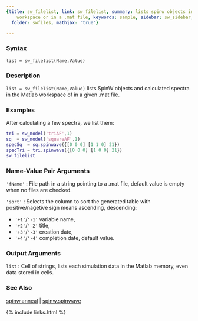 ```yaml
---
{title: sw_filelist, link: sw_filelist, summary: lists spinw objects in the Matlab
    workspace or in a .mat file, keywords: sample, sidebar: sw_sidebar, permalink: sw_filelist,
  folder: swfiles, mathjax: 'true'}

---
```

  
### Syntax
  
`list = sw_filelist(Name,Value)`
  
### Description
  
 `list = sw_filelist(Name,Value)` lists SpinW objects and calculated
 spectra in the Matlab workspace of in a given .mat file.
  
### Examples
 
After calculating a few spectra, we list them:
 
```matlab
tri = sw_model('triAF',1)
sq  = sw_model('squareAF',1)
specSq  = sq.spinwave({[0 0 0] [1 1 0] 21})
specTri = tri.spinwave({[0 0 0] [1 0 0] 21})
sw_filelist
```
 
### Name-Value Pair Arguments
  
`'fName'`
: File path in a string pointing to a .mat file, default value is empty
  when no files are checked.
  
`'sort'`
: Selects the column to sort the generated table with positive/nagetive
  sign means ascending, descending:
  * `'+1'`/`'-1'`    variable name,
  * `'+2'`/`'-2'`    title,
  * `'+3'`/`'-3'`    creation date,
  * `'+4'`/`'-4'`    completion date, default value.
  
### Output Arguments
  
`list`
: Cell of strings, lists each simulation data in the Matlab
  memory, even data stored in cells.
  
### See Also
  
[spinw.anneal](spinw_anneal) \| [spinw.spinwave](spinw_spinwave)
 

{% include links.html %}
